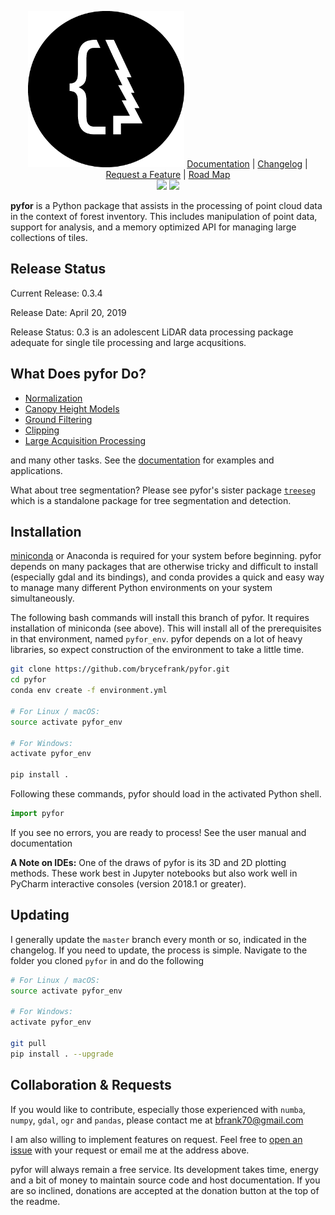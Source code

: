 <p align="center">
  <img src="docs/logo.png" width="250">
  <a href="http://brycefrank.com/pyfor">Documentation</a> |
  <a href="https://github.com/brycefrank/pyfor/blob/master/CHANGELOG.md">Changelog</a> |
  <a href="https://github.com/brycefrank/pyfor/issues/new">Request a Feature</a> |
  <a href="https://github.com/brycefrank/pyfor/projects/12">Road Map</a>
  <br>
  <img src="https://camo.githubusercontent.com/033f1149793306148313011a8777f72724800836/68747470733a2f2f7472617669732d63692e6f72672f62727963656672616e6b2f7079666f722e7376673f6272616e63683d6d6173746572">
  <img src="https://coveralls.io/repos/github/brycefrank/pyfor/badge.svg?branch=master">
</p>

**pyfor** is a Python package that assists in the processing of point cloud data in the context of forest inventory. 
This includes manipulation of point data, support for analysis, and a
memory optimized API for managing large collections of tiles.

## Release Status

Current Release: 0.3.4

Release Date: April 20, 2019

Release Status: 0.3 is an adolescent LiDAR data processing package adequate for single tile processing and large acqusitions.

## What Does pyfor Do?

- [Normalization](http://brycefrank.com/pyfor/html/topics/normalization.html)
- [Canopy Height Models](http://brycefrank.com/pyfor/html/topics/canopyheightmodel.html)
- [Ground Filtering](http://brycefrank.com/pyfor/html/api/pyfor.ground_filter.html)
- [Clipping](http://brycefrank.com/pyfor/html/topics/clipping.html)
- [Large Acquisition Processing](http://brycefrank.com/pyfor/html/advanced/handlinglargeacquisitions.html)

and many other tasks. See the [documentation](http://brycefrank.com/pyfor) for examples and applications.

What about tree segmentation? Please see pyfor's sister package [`treeseg`](https://github.com/brycefrank/treeseg) which
is a standalone package for tree segmentation and detection.

## Installation

[miniconda](https://conda.io/miniconda.html) or Anaconda is required for your system before beginning. pyfor depends on many packages that are otherwise tricky and difficult to install (especially gdal and its bindings), and conda provides a quick and easy way to manage many different Python environments on your system simultaneously.

The following bash commands will install this branch of pyfor. It requires installation of miniconda (see above). This will install all of the prerequisites in that environment, named `pyfor_env`. pyfor depends on a lot of heavy libraries, so expect construction of the environment to take a little time.

```bash
git clone https://github.com/brycefrank/pyfor.git
cd pyfor
conda env create -f environment.yml

# For Linux / macOS:
source activate pyfor_env

# For Windows:
activate pyfor_env

pip install .
```

Following these commands, pyfor should load in the activated Python shell.

```python
import pyfor
```

If you see no errors, you are ready to process! See the user manual and documentation 

**A Note on IDEs:** One of the draws of pyfor is its 3D and 2D plotting methods. These work best in Jupyter notebooks but also work well in PyCharm interactive consoles (version 2018.1 or greater).

## Updating

I generally update the `master` branch every month or so, indicated in the changelog. If you need to update, the process is simple. Navigate to the folder you cloned `pyfor` in and do the following

```bash
# For Linux / macOS:
source activate pyfor_env

# For Windows:
activate pyfor_env

git pull
pip install . --upgrade
```

## Collaboration & Requests

If you would like to contribute, especially those experienced with `numba`, `numpy`, `gdal`, `ogr` and `pandas`, please contact me at bfrank70@gmail.com 

I am also willing to implement features on request. Feel free to [open an issue](https://github.com/brycefrank/pyfor/issues) with your request or email me at the address above.

pyfor will always remain a free service. Its development takes time, energy and a bit of money to maintain source code and host documentation. If you are so inclined, donations are accepted at the donation button at the top of the readme.

